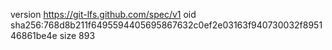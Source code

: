 version https://git-lfs.github.com/spec/v1
oid sha256:768d8b211f6495594405695867632c0ef2e03163f940730032f895146861be4e
size 893
